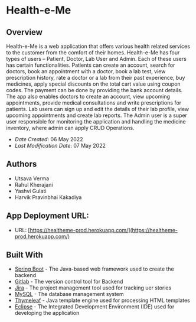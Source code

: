 # Health-e-Me

## Overview
Health-e-Me is a web application that offers various health related services to the customer from
the comfort of their homes. Health-e-Me has four types of users – Patient, Doctor, Lab
User and Admin. Each of these users has certain functionalities. Patients can create an account, search for doctors, book an appointment with a doctor, book a lab test, view prescription history, rate a doctor or a lab from their past experience, buy medicines, apply special discounts on the total cart value using coupon codes. The payment can be done by providing the bank account details. The app also enables doctors to create
an account, view upcoming appointments, provide medical consultations and write prescriptions for patients. Lab users can sign up and edit the details of their lab profile, view upcoming appointments and create lab reports. The Admin user is a super user responsible for monitoring the application and handling the medicine inventory, where admin can apply CRUD Operations.

- _Date Created_: 06 May 2022
- _Last Modification Date_: 07 May 2022

## Authors

- Utsava Verma
- Rahul Kherajani
- Yashvi Gulati
- Harvik Pravinbhai Kakadiya

## App Deployment URL:

- URL: [https://healtheme-prod.herokuapp.com/](https://healtheme-prod.herokuapp.com/)

## Built With

- [Spring Boot](https://spring.io/projects/spring-boot) - The Java-based web framework used to create the backend
- [Gitlab](https://git.cs.dal.ca/) - The version control tool for Backend
- [Jira](https://www.atlassian.com/software/jira) - The project management tool used for tracking uer stories
- [MySQL](https://www.mysql.com/) - The database management system
- [Thymeleaf](https://www.thymeleaf.org/) - Java template engine used for processing HTML templates
- [Eclipse](https://www.eclipse.org/) - The Integrated Development Environment (IDE) used for developing the application
